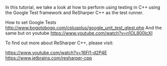 In this tutorial, we take a look at how to perform using testing in
C++ using the Google Test framework and ReSharper C++ as the test runner. 


How to set Google Tests
http://www.bogotobogo.com/cplusplus/google_unit_test_gtest.php
And the same but on youtube
https://www.youtube.com/watch?v=n1OL800IcXI

To find out more about ReSharper C++, please visit:

https://www.youtube.com/watch?v=16FI1-d2P4E
https://www.jetbrains.com/resharper-cpp





